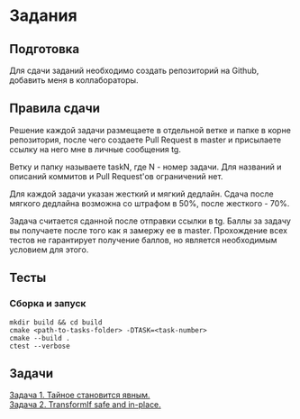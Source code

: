 # Задания
## Подготовка
Для сдачи заданий необходимо создать репозиторий на Github, добавить меня в коллабораторы.
## Правила сдачи
Решение каждой задачи размещаете в отдельной ветке и папке в корне репозитория, после чего создаете Pull Request в master и присылаете ссылку на него мне в личные сообщения tg.  

Ветку и папку называете taskN, где N - номер задачи. Для названий и описаний коммитов и Pull Request'ов ограничений нет.  

Для каждой задачи указан жесткий и мягкий дедлайн. Сдача после мягкого дедлайна возможна со штрафом в 50%, после жесткого - 70%.  

Задача считается сданной после отправки ссылки в tg. Баллы за задачу вы получаете после того как я замержу ее в master. Прохождение всех тестов не гарантирует получение баллов, но является необходимым условием для этого.

## Тесты
### Сборка и запуск
```
mkdir build && cd build
cmake <path-to-tasks-folder> -DTASK=<task-number>
cmake --build .
ctest --verbose
```

## Задачи
[Задача 1. Тайное становится явным.](https://github.com/alexa0o/mipt-cpp-course/tree/main/tasks/task1)  
[Задача 2. TransformIf safe and in-place.](https://github.com/alexa0o/mipt-cpp-course/tree/main/tasks/task2)
